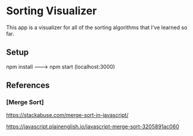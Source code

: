 # Sorting Visualizer
This app is a visualizer for all of the sorting algorithms that I've learned so far.

## Setup
npm install ---> npm start (localhost:3000)

## References
### [Merge Sort]
https://stackabuse.com/merge-sort-in-javascript/

https://javascript.plainenglish.io/javascript-merge-sort-3205891ac060
